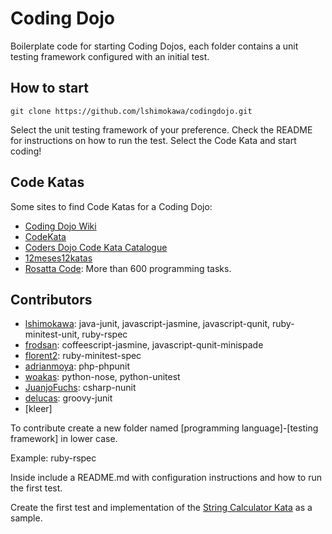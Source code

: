 # Coding Dojo
Boilerplate code for starting Coding Dojos, each folder contains a unit testing framework configured with an initial test.

## How to start
`git clone https://github.com/lshimokawa/codingdojo.git`

Select the unit testing framework of your preference. Check the README for instructions on how to run the test. Select the Code Kata and start coding!

## Code Katas
Some sites to find Code Katas for a Coding Dojo:
* [Coding Dojo Wiki](http://codingdojo.org/cgi-bin/wiki.pl?KataCatalogue)
* [CodeKata](http://codekata.pragprog.com/)
* [Coders Dojo Code Kata Catalogue](http://content.codersdojo.org/code-kata-catalogue/)
* [12meses12katas](https://github.com/12meses12katas)
* [Rosatta Code](http://rosettacode.org/wiki/Category:Programming_Tasks): More than 600 programming tasks.

## Contributors
* [lshimokawa](https://github.com/lshimokawa): java-junit, javascript-jasmine, javascript-qunit, ruby-minitest-unit, ruby-rspec
* [frodsan](https://github.com/frodsan): coffeescript-jasmine, javascript-qunit-minispade
* [florent2](https://github.com/florent2): ruby-minitest-spec 
* [adrianmoya](https://github.com/adrianmoya): php-phpunit
* [woakas](https://github.com/woakas): python-nose, python-unitest
* [JuanjoFuchs](https://github.com/JuanjoFuchs): csharp-nunit
* [delucas](https://github.com/delucas): groovy-junit
* [kleer]

To contribute create a new folder named [programming language]-[testing framework] in lower case. 

Example: ruby-rspec

Inside include a README.md with configuration instructions and how to run the first test.

Create the first test and implementation of the [String Calculator Kata](http://osherove.com/tdd-kata-1/) as a sample.